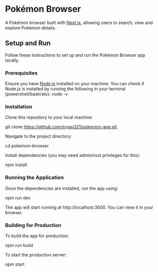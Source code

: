 # Pokémon Browser

A Pokémon browser built with [Next.js](https://nextjs.org/), allowing users to search, view and explore Pokémon details.

## Setup and Run

Follow these instructions to set up and run the Pokémon Browser app locally.

### Prerequisites

Ensure you have [Node.js](https://nodejs.org/) installed on your machine. You can check if Node.js is installed by running the following in your terminal (powershell/bash/etc):
node -v

### Installation

Clone this repository to your local machine:

git clone https://github.com/sryan321/pokemon-app.git

Navigate to the project directory:

cd pokemon-browser

Install dependencies (you may need admin/root privileges for this):

npm install

### Running the Application

Once the dependencies are installed, run the app using:

npm run dev

The app will start running at http://localhost:3000. You can view it in your browser.

### Building for Production

To build the app for production:

npm run build

To start the production server:

npm start


